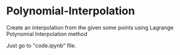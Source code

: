 # Polynomial-Interpolation
Create an interpolation from the given some points using Lagrange Polynomial Interpolation method 

Just go to "code.ipynb" file.
